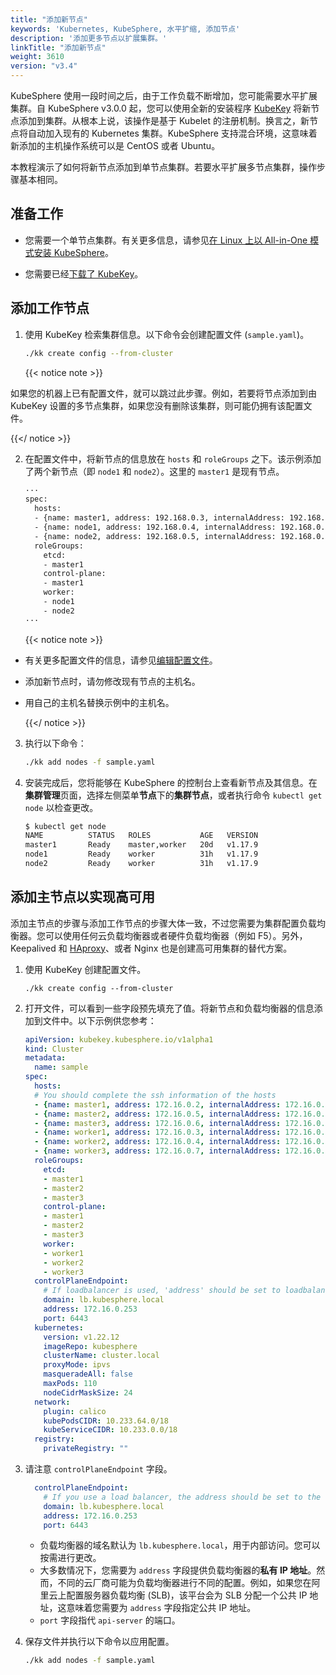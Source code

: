 ```yaml
---
title: "添加新节点"
keywords: 'Kubernetes, KubeSphere, 水平扩缩, 添加节点'
description: '添加更多节点以扩展集群。'
linkTitle: "添加新节点"
weight: 3610
version: "v3.4"
---
```


KubeSphere 使用一段时间之后，由于工作负载不断增加，您可能需要水平扩展集群。自 KubeSphere v3.0.0 起，您可以使用全新的安装程序 [KubeKey](https://github.com/kubesphere/kubekey) 将新节点添加到集群。从根本上说，该操作是基于 Kubelet 的注册机制。换言之，新节点将自动加入现有的 Kubernetes 集群。KubeSphere 支持混合环境，这意味着新添加的主机操作系统可以是 CentOS 或者 Ubuntu。

本教程演示了如何将新节点添加到单节点集群。若要水平扩展多节点集群，操作步骤基本相同。

## 准备工作

- 您需要一个单节点集群。有关更多信息，请参见[在 Linux 上以 All-in-One 模式安装 KubeSphere](../../../quick-start/all-in-one-on-linux/)。

- 您需要已经[下载了 KubeKey](../../../installing-on-linux/introduction/multioverview/#步骤-2下载-kubekey)。

## 添加工作节点

1. 使用 KubeKey 检索集群信息。以下命令会创建配置文件 (`sample.yaml`)。

   ```bash
   ./kk create config --from-cluster
   ```

   {{< notice note >}}

如果您的机器上已有配置文件，就可以跳过此步骤。例如，若要将节点添加到由 KubeKey 设置的多节点集群，如果您没有删除该集群，则可能仍拥有该配置文件。

{{</ notice >}} 

2. 在配置文件中，将新节点的信息放在 `hosts` 和 `roleGroups` 之下。该示例添加了两个新节点（即 `node1` 和 `node2`）。这里的 `master1` 是现有节点。

   ```bash
   ···
   spec:
     hosts:
     - {name: master1, address: 192.168.0.3, internalAddress: 192.168.0.3, user: root, password: Qcloud@123}
     - {name: node1, address: 192.168.0.4, internalAddress: 192.168.0.4, user: root, password: Qcloud@123}
     - {name: node2, address: 192.168.0.5, internalAddress: 192.168.0.5, user: root, password: Qcloud@123}
     roleGroups:
       etcd:
       - master1
       control-plane:
       - master1
       worker:
       - node1
       - node2
   ···
   ```

   {{< notice note >}}

- 有关更多配置文件的信息，请参见[编辑配置文件](../../../installing-on-linux/introduction/multioverview/#2-编辑配置文件)。

- 添加新节点时，请勿修改现有节点的主机名。

- 用自己的主机名替换示例中的主机名。

  {{</ notice >}}

3. 执行以下命令：

   ```bash
   ./kk add nodes -f sample.yaml
   ```

4. 安装完成后，您将能够在 KubeSphere 的控制台上查看新节点及其信息。在**集群管理**页面，选择左侧菜单**节点**下的**集群节点**，或者执行命令 `kubectl get node` 以检查更改。

   ```bash
   $ kubectl get node
   NAME          STATUS   ROLES           AGE   VERSION
   master1       Ready    master,worker   20d   v1.17.9
   node1         Ready    worker          31h   v1.17.9
   node2         Ready    worker          31h   v1.17.9
   ```

## 添加主节点以实现高可用

添加主节点的步骤与添加工作节点的步骤大体一致，不过您需要为集群配置负载均衡器。您可以使用任何云负载均衡器或者硬件负载均衡器（例如 F5）。另外，Keepalived 和 [HAproxy](https://www.haproxy.com/)、或者 Nginx 也是创建高可用集群的替代方案。

1. 使用 KubeKey 创建配置文件。

   ```
   ./kk create config --from-cluster
   ```

2. 打开文件，可以看到一些字段预先填充了值。将新节点和负载均衡器的信息添加到文件中。以下示例供您参考：

   ```yaml
   apiVersion: kubekey.kubesphere.io/v1alpha1
   kind: Cluster
   metadata:
     name: sample
   spec:
     hosts:
     # You should complete the ssh information of the hosts
     - {name: master1, address: 172.16.0.2, internalAddress: 172.16.0.2, user: root, password: Testing123}
     - {name: master2, address: 172.16.0.5, internalAddress: 172.16.0.5, user: root, password: Testing123}
     - {name: master3, address: 172.16.0.6, internalAddress: 172.16.0.6, user: root, password: Testing123}
     - {name: worker1, address: 172.16.0.3, internalAddress: 172.16.0.3, user: root, password: Testing123}
     - {name: worker2, address: 172.16.0.4, internalAddress: 172.16.0.4, user: root, password: Testing123}
     - {name: worker3, address: 172.16.0.7, internalAddress: 172.16.0.7, user: root, password: Testing123}
     roleGroups:
       etcd:
       - master1
       - master2
       - master3
       control-plane:
       - master1
       - master2
       - master3
       worker:
       - worker1
       - worker2
       - worker3
     controlPlaneEndpoint:
       # If loadbalancer is used, 'address' should be set to loadbalancer's ip.
       domain: lb.kubesphere.local
       address: 172.16.0.253
       port: 6443
     kubernetes:
       version: v1.22.12
       imageRepo: kubesphere
       clusterName: cluster.local
       proxyMode: ipvs
       masqueradeAll: false
       maxPods: 110
       nodeCidrMaskSize: 24
     network:
       plugin: calico
       kubePodsCIDR: 10.233.64.0/18
       kubeServiceCIDR: 10.233.0.0/18
     registry:
       privateRegistry: ""
   ```

3. 请注意 `controlPlaneEndpoint` 字段。

   ```yaml
     controlPlaneEndpoint:
       # If you use a load balancer, the address should be set to the load balancer's ip.
       domain: lb.kubesphere.local
       address: 172.16.0.253
       port: 6443
   ```

   - 负载均衡器的域名默认为 `lb.kubesphere.local`，用于内部访问。您可以按需进行更改。
   - 大多数情况下，您需要为 `address` 字段提供负载均衡器的**私有 IP 地址**。然而，不同的云厂商可能为负载均衡器进行不同的配置。例如，如果您在阿里云上配置服务器负载均衡 (SLB)，该平台会为 SLB 分配一个公共 IP 地址，这意味着您需要为 `address` 字段指定公共 IP 地址。
   - `port` 字段指代 `api-server` 的端口。

4. 保存文件并执行以下命令以应用配置。

   ```bash
   ./kk add nodes -f sample.yaml
   ```

